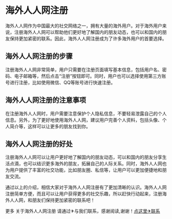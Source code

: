 # 海外人人网注册

海外人人网作为中国最大的社交网络之一，拥有大量的海外用户。对于海外用户来说，注册海外人人网可以帮助他们更好地了解国内的朋友动态，也可以和国内的朋友保持更加紧密的联系。因此，海外人人网注册成为了许多海外用户的首要选择。

## 海外人人网注册的步骤

注册海外人人网非常简单，用户只需要在注册页面填写基本信息，包括用户名、密码、电子邮箱等，然后点击“注册”按钮即可。同时，用户也可以选择使用第三方账号进行注册，比如使用微信、QQ等账号进行快速注册。

## 海外人人网注册的注意事项

在注册海外人人网时，用户需要注意保护个人隐私信息，不要轻易泄露自己的个人信息。另外，为了更好地使用海外人人网，建议用户完善个人资料，包括头像、个人简介等，这样可以让更多的朋友找到你。

## 海外人人网注册的好处

注册海外人人网可以让用户更好地了解国内的朋友动态，可以和国内的朋友分享生活点滴，也可以结识更多海外的朋友，拓展自己的人际关系。同时，海外人人网也为用户提供了丰富的社交功能，比如朋友圈、私信等，让用户可以更加便捷地和朋友交流。

通过以上的介绍，相信大家对于海外人人网注册有了更加清晰的认识。海外人人网注册简单方便，而且可以让用户获得更多的社交乐趣，所以赶快行动起来，注册海外人人网，和朋友们保持更加紧密的联系吧！

更多 关于海外人人网注册 请通过✈与我们联系，感谢阅读,谢谢！[点这里✈联系](https://d.k02.cc)